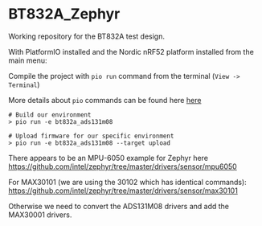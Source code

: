 # BT832A_Zephyr
Working repository for the BT832A test design. 

With PlatformIO installed and the Nordic nRF52 platform installed from the main menu:

Compile the project with `pio run` command from the terminal (`View -> Terminal`)

More details about `pio` commands can be found here [here](https://docs.platformio.org/en/latest/core/quickstart.html#quick-start)

    # Build our environment
    > pio run -e bt832a_ads131m08

    # Upload firmware for our specific environment 
    > pio run -e bt832a_ads131m08 --target upload

There appears to be an MPU-6050 example for Zephyr here https://github.com/intel/zephyr/tree/master/drivers/sensor/mpu6050

For MAX30101 (we are using the 30102 which has identical commands): https://github.com/intel/zephyr/tree/master/drivers/sensor/max30101

Otherwise we need to convert the ADS131M08 drivers and add the MAX30001 drivers.
